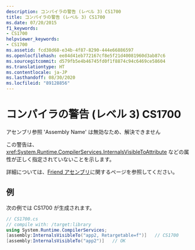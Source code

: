 ```yaml
---
description: コンパイラの警告 (レベル 3) CS1700
title: コンパイラの警告 (レベル 3) CS1700
ms.date: 07/20/2015
f1_keywords:
- CS1700
helpviewer_keywords:
- CS1700
ms.assetid: fcd38d68-e34b-4f87-8290-444e66886597
ms.openlocfilehash: ee84d41eb772167cf8e5f21d40081960d3ab87c6
ms.sourcegitcommit: d579fb5e4b46745fd0f1f8874c94c6469ce58604
ms.translationtype: HT
ms.contentlocale: ja-JP
ms.lasthandoff: 08/30/2020
ms.locfileid: "89128856"
---
```

# <a name="compiler-warning-level-3-cs1700"></a>コンパイラの警告 (レベル 3) CS1700
アセンブリ参照 'Assembly Name' は無効なため、解決できません  
  
 この警告は、<xref:System.Runtime.CompilerServices.InternalsVisibleToAttribute> などの属性が正しく指定されていないことを示します。  
  
 詳細については、[Friend アセンブリ](../../../standard/assembly/friend.md)に関するページを参照してください。  
  
## <a name="example"></a>例  
 次の例では CS1700 が生成されます。  
  
```csharp  
// CS1700.cs  
// compile with: /target:library  
using System.Runtime.CompilerServices;  
[assembly:InternalsVisibleTo("app2, Retargetable=f")]   // CS1700  
[assembly:InternalsVisibleTo("app2")]   // OK  
```
